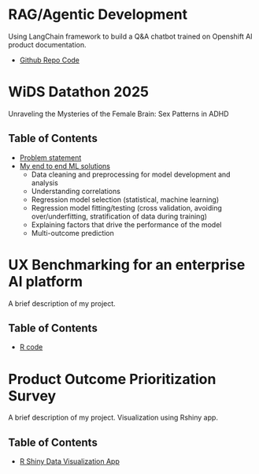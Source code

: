 # RAG/Agentic Development

Using LangChain framework to build a Q&A chatbot trained on Openshift AI product documentation.
- [Github Repo Code](https://github.com/yingz2023/RAG/blob/main/QA_chatbot/README.md)

# WiDS Datathon 2025 

Unraveling the Mysteries of the Female Brain: Sex Patterns in ADHD

## Table of Contents

- [Problem statement](https://www.kaggle.com/competitions/widsdatathon2025/discussion?sort=hotness)
- [My end to end ML solutions](#link)
  - Data cleaning and preprocessing for model development and analysis
  - Understanding correlations
  - Regression model selection (statistical, machine learning)
  - Regression model fitting/testing (cross validation, avoiding over/underfitting, stratification of data during training)
  - Explaining factors that drive the performance of the model
  - Multi-outcome prediction

# UX Benchmarking for an enterprise AI platform 

A brief description of my project.

## Table of Contents

- [R code](https://github.com/yingz2023/yingz2023.github.io/blob/main/BM.R)

# Product Outcome Prioritization Survey 

A brief description of my project. Visualization using Rshiny app.

## Table of Contents

- [R Shiny Data Visualization App](https://zhou-yingz.shinyapps.io/outcome_app/)


